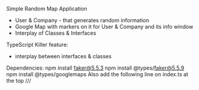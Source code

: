 Simple Random Map Application

- User & Company - that generates random information
- Google Map with markers on it for User & Company and its info window
- Interplay of Classes & Interfaces

TypeScript Killer feature:

- interplay between interfaces & classes

Dependencies:
npm install faker@5.5.3
npm install @types/faker@5.5.9
npm install @types/googlemaps
Also add the following line on index.ts at the top
/// <reference types="@types/google.maps" />
